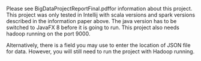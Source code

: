 Please see BigDataProjectReportFinal.pdffor information about this project. 
This project was only tested in Intellij with scala versions and spark versions described in the information paper above. 
The java version has to be switched to JavaFX 8 before it is going to run. This project also needs hadoop running on the port 9000.

Alternatively, there is a field you may use to enter the location of JSON file for data. However, you will still need to run the project with Hadoop running. 
